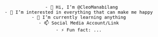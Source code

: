 <div align="center">
  <style>
    img.animated-gif{
  width: 10px;
  height: auto;
}
  </style>
<pre>
  - 👋 Hi, I’m @CleoManabilang
- 👀 I’m interested in everything that can make me happy
- 🌱 I’m currently learning anything
- 📫 Social Media Account/Link
- ⚡ Fun fact: ...
</pre>
<!---
CleoManabilang/CleoManabilang is a ✨ special ✨ repository because its README.md (this file) appears on your GitHub profile.
You can click the Preview link to take a look at your changes.
--->
<br><br>
<br><br>
<img class="animated-gif" src="https://media.giphy.com/media/Wq6DnHvHchrTG/giphy.gif">

<br><br><br>
<br><br><br>
</div>
